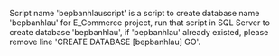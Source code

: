 Script name 'bepbanhlauscript' is a script to create database name 'bepbanhlau' for E_Commerce project, run that script in SQL Server to create database 'bepbanhlau',
if 'bepbanhlau' already existed, please remove line 'CREATE DATABASE [bepbanhlau] GO'.
